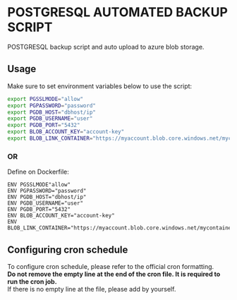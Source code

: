 # POSTGRESQL AUTOMATED BACKUP SCRIPT

POSTGRESQL backup script and auto upload to azure blob storage.

## Usage

Make sure to set environment variables below to use the script:

```bash
export PGSSLMODE="allow"
export PGPASSWORD="password"
export PGDB_HOST="dbhost/ip"
export PGDB_USERNAME="user"
export PGDB_PORT="5432"
export BLOB_ACCOUNT_KEY="account-key"
export BLOB_LINK_CONTAINER="https://myaccount.blob.core.windows.net/mycontainer"
```
### OR

Define on Dockerfile:

```
ENV PGSSLMODE"allow"
ENV PGPASSWORD="password"
ENV PGDB_HOST="dbhost/ip"
ENV PGDB_USERNAME="user"
ENV PGDB_PORT="5432"
ENV BLOB_ACCOUNT_KEY="account-key"
ENV BLOB_LINK_CONTAINER="https://myaccount.blob.core.windows.net/mycontainer"

```
## Configuring cron schedule

To configure cron schedule, please refer to the official cron formatting.  
**Do not remove the empty line at the end of the cron file. It is required to run the cron job.**  
If there is no empty line at the file, please add by yourself.
